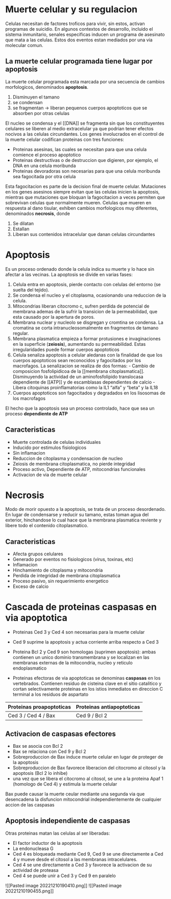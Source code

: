 # Muerte celular y su regulacion

Celulas necesitan de factores troficos para vivir, sin estos, activan programas de suicidio.
En algunos contextos de desarrollo, incluido el sistema inmunitario, senales especificas inducen un programa de asesinato que mata a las celulas.
Estos dos eventos estan mediados por una via molecular comun.

## La muerte celular programada tiene lugar por apoptosis

La muerte celular programada esta marcada por una secuencia de cambios morfologicos, denominados **apoptosis**.

1. Disminuyen el tamano
2. se condensan
3. se fragmentan → liberan pequenos cuerpos apoptoticos que se absorben por otras celulas

El nucleo se condensa y el [[DNA]] se fragmenta sin que los constituyentes celulares se liberen al medio extracelular ya que podrian tener efectos nocivos a las celulas circundantes.
Los genes involucrados en el control de la muerte celular codifican proteinas con tres funciones:

- Proteinas asesinas, las cuales se necesitan para que una celula comience el proceso apoptotico
- Proteinas destructivas o de destruccion que digieren, por ejemplo, el DNA en una celula moribunda
- Proteinas devoradoras son necesarias para que una celula moribunda sea fagocitada por otra celula

Esta fagocitacion es parte de la decision final de muerte celular. Mutaciones en los genes asesinos siempre evitan que las celulas inicien la apoptosis, mientras que mutaciones que bloquan la fagocitacion a veces permiten que sobrevivan celulas que normalmente mueren.
Celulas que mueren en respuesta al dano tisular, exhiben cambios morfologicos muy diferentes, denominados **necrosis**, donde
1. Se dilatan
2. Estallan
3. Liberan sus contenidos intracelular que danan celulas circundantes

# Apoptosis

Es un proceso ordenado donde la celula indica su muerte y lo hace sin afectar a las vecinas. La apoptosis se divide en varias fases:

1. Celula entra en apoptosis, pierde contacto con celulas del entorno (se suelta del tejido).
2. Se condensa el nucleo y el citoplasma, ocasionando una reduccion de la celula.
3. Mitocondrias liberan citocromo c, sufren perdida de potencial de membrana ademas de la sufrir la transicion de la permeabilidad, que esta causado por la apertura de poros.
4. Membrana nuclear y nucleolo se disgregan y cromtina se condensa. La cromatina se corta intranucleosomalmente en fragmentos de tamano regular.
5. Membrana plasmatica empieza a formar protusiones e invaginaciones en la superficie (**zeiosis**), aumentando su permeabilidad. Estas irregularidades puede formar cuerpos apoptoticos
6. Celula senaliza apoptosis a celular aledanas con la finalidad de que los cuerpos apoptoticos sean reconocidos y fagocitados por los macrofagos. La senalizacion se realiza de dos formas:
	   - Cambio de composicion fosfolipidicoa de la [[membrana citoplasmatica]]. Disminuyendo la actividad de un aminofosfolipido translocasa dependiente de [[ATP]] y de escamblasas dependientes de calcio
	   - Libera citoquinas proinflamatorias como la IL1 “alfa” y “beta” y la IL18
7. Cuerpos apoptoticos son fagocitados y degradados en los lisosomas de los macrofagos

El hecho que la apoptosis sea un proceso controlado, hace que sea un proceso **dependiente de ATP**

## Caracteristicas

- Muerte controlada de celulas individuales
- Inducido por estimulos fisiologicos
- Sin inflamacion
- Reduccion de citoplasma y condensacion de nucleo
- Zeiosis de membrana citoplasmatica, no pierde integridad
- Proceso activo, Dependiente de ATP, mitocondrias funcionales
- Activacion de via de muerte celular

# Necrosis

Modo de morir opuesto a la apoptosis, se trata de un proceso desordenado. En lugar de condensarse y reducir su tamano, estas toman agua del exterior, hinchandose lo cual hace que la membrana plasmatica reviente y libere todo el contenido citoplasmatico.

## Caracteristicas

- Afecta grupos celulares
- Generado por eventos no fisiologicos (virus, toxinas, etc)
- Inflamacion
- Hinchamiento de citoplasma y mitocondria
- Perdida de integridad de membrana citoplasmatica
- Proceso pasivo, sin requerimiento energetico
- Exceso de calcio

# Cascada de proteinas caspasas en via apoptotica

- Proteinas Ced 3 y Ced 4 son necesarias para la muerte celular
- Ced 9 suprime la apoptosis y actua corriente arriba respecto a Ced 3
- Proteina Bcl 2 y Ced 9 son homologas (suprimen apoptosis):
	  ambas contienen un unico dominio transmembrana y se localizan en las membranas externas de la mitocondria, nucleo y reticulo endoplasmatico

- Proteinas efectoras de via apoptoticas se denominas **caspasas** en los vertebrados. Contienen residuo de cisteina clave en el sitio catalitico y cortan selectivamente proteinas en los istios inmediatos en direccion C terminal a los residuos de aspartato

|Proteinas proapoptoticas|Proteinas antiapoptoticas|
|:---|:---|
|Ced 3 / Ced 4 / Bax|Ced 9 / Bcl 2|

## Activacion de caspasas efectores

- Bax se asocia con Bcl 2
- Bax se relaciona con Ced 9 y Bcl 2
- Sobreproduccion de Bax induce muerte celular en lugar de proteger de la apoptosis
- Sobreproduccion de Bax favorece liberacion del citocromo al citosol y la apoptosis (Bcl 2 lo inhibe)
- una vez que se libera el citocromo al citosol, se une a la proteina Apaf 1 (homologo de Ced 4) y estimula la muerte celular

Bax puede causar la muerte ceular mediante una segunda via que desencadena la disfuncion mitocondrial independientemente de cualquier accion de las caspasas

## Apoptosis independiente de caspasas

Otras proteinas matan las celulas al ser liberadas:
- El factor inductor de la apoptosis
- La endonucleasa G
- Ced 4 es bloqueada mediante Ced 9, Ced 9 se une directamente a Ced 4 y mueve desde el citosol a las membranas intracelulares.
- Ced 4 se une directamente a Ced 3 y favorece la activacion de su actividad de proteasa
- Ced 4 se puede unir a Ced 3 y Ced 9 en paralelo


![[Pasted image 20221210190410.png]]
![[Pasted image 20221210190455.png]]